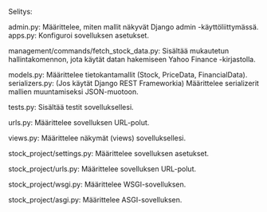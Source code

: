 Selitys:

admin.py: Määrittelee, miten mallit näkyvät Django admin -käyttöliittymässä.
apps.py: Konfiguroi sovelluksen asetukset.

management/commands/fetch_stock_data.py: Sisältää mukautetun hallintakomennon, jota käytät datan hakemiseen Yahoo Finance -kirjastolla.

models.py: Määrittelee tietokantamallit (Stock, PriceData, FinancialData).
serializers.py: (Jos käytät Django REST Frameworkia) Määrittelee serializerit mallien muuntamiseksi JSON-muotoon.

tests.py: Sisältää testit sovelluksellesi.

urls.py: Määrittelee sovelluksen URL-polut.

views.py: Määrittelee näkymät (views) sovelluksellesi.

stock_project/settings.py: Määrittelee sovelluksen asetukset.

stock_project/urls.py: Määrittelee sovelluksen URL-polut.

stock_project/wsgi.py: Määrittelee WSGI-sovelluksen.

stock_project/asgi.py: Määrittelee ASGI-sovelluksen.
